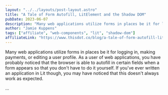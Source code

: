 ```yaml
---
layout: "../../layouts/post-layout.astro"
title: "A Tale of Form Autofill, LitElement and the Shadow DOM"
pubDate: 2023-06-07
description: "Many web applications utilize forms in places be it for logging in, making payments, or editing a user profile. As a user of web applications, you have probably noticed that the browser is able to autofill in certain fields when a form appears so that you don't have to do it yourself. If you've ever written an application in Lit though, you may have noticed that this doesn't always work as expected."
author: "Jamie Kuppens"
tags: ["affiliate", "web-components", "lit", "shadow-dom"]
affiliateLink: "https://www.thisdot.co/blog/a-tale-of-form-autofill-litelement-and-the-shadow-dom"
---
```


Many web applications utilize forms in places be it for logging in, making
payments, or editing a user profile. As a user of web applications, you have
probably noticed that the browser is able to autofill in certain fields when a
form appears so that you don't have to do it yourself. If you've ever written an
application in Lit though, you may have noticed that this doesn't always work as
expected.

<!--more-->

...
